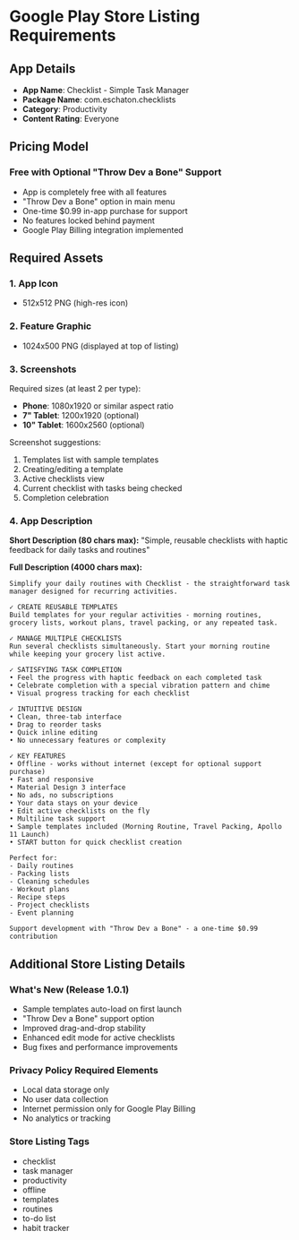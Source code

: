 # Google Play Store Listing Requirements

## App Details
- **App Name**: Checklist - Simple Task Manager
- **Package Name**: com.eschaton.checklists
- **Category**: Productivity
- **Content Rating**: Everyone

## Pricing Model

### Free with Optional "Throw Dev a Bone" Support
- App is completely free with all features
- "Throw Dev a Bone" option in main menu
- One-time $0.99 in-app purchase for support
- No features locked behind payment
- Google Play Billing integration implemented

## Required Assets

### 1. App Icon
- 512x512 PNG (high-res icon)

### 2. Feature Graphic
- 1024x500 PNG (displayed at top of listing)

### 3. Screenshots
Required sizes (at least 2 per type):
- **Phone**: 1080x1920 or similar aspect ratio
- **7" Tablet**: 1200x1920 (optional)
- **10" Tablet**: 1600x2560 (optional)

Screenshot suggestions:
1. Templates list with sample templates
2. Creating/editing a template
3. Active checklists view
4. Current checklist with tasks being checked
5. Completion celebration

### 4. App Description

**Short Description (80 chars max):**
"Simple, reusable checklists with haptic feedback for daily tasks and routines"

**Full Description (4000 chars max):**
```
Simplify your daily routines with Checklist - the straightforward task manager designed for recurring activities.

✓ CREATE REUSABLE TEMPLATES
Build templates for your regular activities - morning routines, grocery lists, workout plans, travel packing, or any repeated task.

✓ MANAGE MULTIPLE CHECKLISTS
Run several checklists simultaneously. Start your morning routine while keeping your grocery list active.

✓ SATISFYING TASK COMPLETION
• Feel the progress with haptic feedback on each completed task
• Celebrate completion with a special vibration pattern and chime
• Visual progress tracking for each checklist

✓ INTUITIVE DESIGN
• Clean, three-tab interface
• Drag to reorder tasks
• Quick inline editing
• No unnecessary features or complexity

✓ KEY FEATURES
• Offline - works without internet (except for optional support purchase)
• Fast and responsive
• Material Design 3 interface
• No ads, no subscriptions
• Your data stays on your device
• Edit active checklists on the fly
• Multiline task support
• Sample templates included (Morning Routine, Travel Packing, Apollo 11 Launch)
• START button for quick checklist creation

Perfect for:
- Daily routines
- Packing lists
- Cleaning schedules
- Workout plans
- Recipe steps
- Project checklists
- Event planning

Support development with "Throw Dev a Bone" - a one-time $0.99 contribution
```

## Additional Store Listing Details

### What's New (Release 1.0.1)
- Sample templates auto-load on first launch
- "Throw Dev a Bone" support option
- Improved drag-and-drop stability
- Enhanced edit mode for active checklists
- Bug fixes and performance improvements

### Privacy Policy Required Elements
- Local data storage only
- No user data collection
- Internet permission only for Google Play Billing
- No analytics or tracking

### Store Listing Tags
- checklist
- task manager
- productivity
- offline
- templates
- routines
- to-do list
- habit tracker
